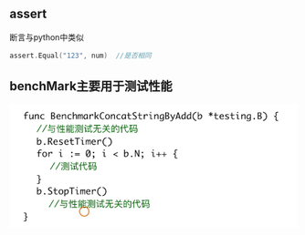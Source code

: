 ## assert
断言与python中类似
```go
assert.Equal("123", num)  //是否相同
```



## benchMark主要用于测试性能
![](../img/BenchMark.PNG)

